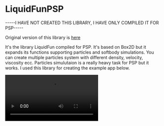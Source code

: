 # LiquidFunPSP

-----I HAVE NOT CREATED THIS LIBRARY, I HAVE ONLY COMPILED IT FOR PSP-----

Original version of this library is <a href = "https://google.github.io/liquidfun/">here</a>

It's the library LiquidFun compiled for PSP. It's based on Box2D but it expands its functions supporting particles and softbody simulations. You can create multiple particles system with different density, velocity, viscosity ecc. Particles simulutaion is a really heavy task for PSP but it works. I used this library for creating the example app below.

<video>
  <source src= library/video.mp4>
    Video not found
</video>

